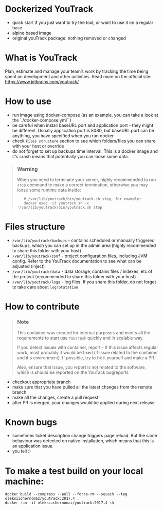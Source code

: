 # Dockerized YouTrack

- quick start if you just want to try the tool, or want to use it on a regular base 
- alpine based image
- original youTrack package: nothing removed or changed

# What is YouTrack

Plan, estimate and manage your team’s work by tracking the time being spent on development and other activities.
Read more on the official site: https://www.jetbrains.com/youtrack/

# How to use

- run image using docker-compose (as an example, you can take a look at the `./docker-compose.yml``)
- be careful when install baseURL port and application port - they might be different. Usually application port is 8080, but baseURL port can be anything, you have specified when you run docker
- check `Files structure` section to see which folders/files you can share with your host or override
- do not forget to set up backups time interval. This is a docker image and it's crash means that potentially you can loose some data.

> ### Warning 
> 
> When you need to terminate your server, highly recommended to run `stop` command to make a correct termination, otherwise you may loose some runtime data inside:
> ```
>    # /var/lib/youtrack/bin/youtrack.sh stop, for example:
>    docker exec -it youtrack sh -c '/var/lib/youtrack/bin/youtrack.sh stop
> ```


# Files structure

- `/var/lib/youtrack/backups`   - contains scheduled or manually triggered backups, which you can set up in the admin area (highly recommended to share this folder with your host)
- `/var/lib/youtrack/conf`      - project configuration files, including JVM config. Refer to the YouTrack documentation to see what can be adjusted (inject)
- `/var/lib/youtrack/data`      - data storage, contains files / indexes, etc of the project (recommended to share this folder with your host)
- `/var/lib/youtrack/logs`      - log files. If you share this folder, do not forget to take care about `logrotatation`

# How to contribute

> ### Note 
> 
> This container was created for internal purposes and meets all the requirements to 
> start use `YouTrack` quickly and in scalable way.
> 
> If you detect issues with container, report - if this issue affects
> regular work, most probably it would be fixed (if issue related to the container and it's environment). If possible, try to fix it yourself and make a PR.
>
> Also, ensure that issue, you report is not related to the software, which is should be reported on the YouTack bugreports

- checkout appropriate branch
- make sure that you have pulled all the latest changes from the remote branch
- make all the changes, create a pull request
- after PR is merged, your changes would be applied during next release

# Known bugs

- sometimes ticket description change triggers page reload. But the same behaviour was detected on native installation, which means that this is an application issue.
- you tell :)

# To make a test build on your local machine:

```
docker build --compress --pull --force-rm --squash --tag oleksiichernomaz/youtrack:2017.4 .
docker run -it oleksiichernomaz/youtrack:2017.4 sh
```

